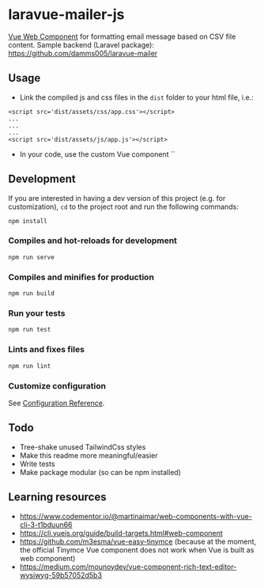 # laravue-mailer-js

[Vue Web Component](https://cli.vuejs.org/guide/build-targets.html#web-component) for formatting email message based on CSV file content. Sample backend (Laravel package): https://github.com/damms005/laravue-mailer

## Usage

- Link the compiled js and css files in the `dist` folder to your html file, i.e.:

```
<script src='dist/assets/css/app.css'></script>
...
...
...
<script src='dist/assets/js/app.js'></script>
```

- In your code, use the custom Vue component ``

## Development

If you are interested in having a dev version of this project (e.g. for customization), `cd` to the project root and run the following commands:

```
npm install
```

### Compiles and hot-reloads for development

```
npm run serve
```

### Compiles and minifies for production

```
npm run build
```

### Run your tests

```
npm run test
```

### Lints and fixes files

```
npm run lint
```

### Customize configuration

See [Configuration Reference](https://cli.vuejs.org/config/).

## Todo

- Tree-shake unused TailwindCss styles
- Make this readme more meaningful/easier
- Write tests
- Make package modular (so can be npm installed)

## Learning resources

- https://www.codementor.io/@martinaimar/web-components-with-vue-cli-3-t1bduun66
- https://cli.vuejs.org/guide/build-targets.html#web-component
- https://github.com/m3esma/vue-easy-tinymce (because at the moment, the official Tinymce Vue component does not work when Vue is built as web component)
- https://medium.com/mounoydev/vue-component-rich-text-editor-wysiwyg-59b57052d5b3
